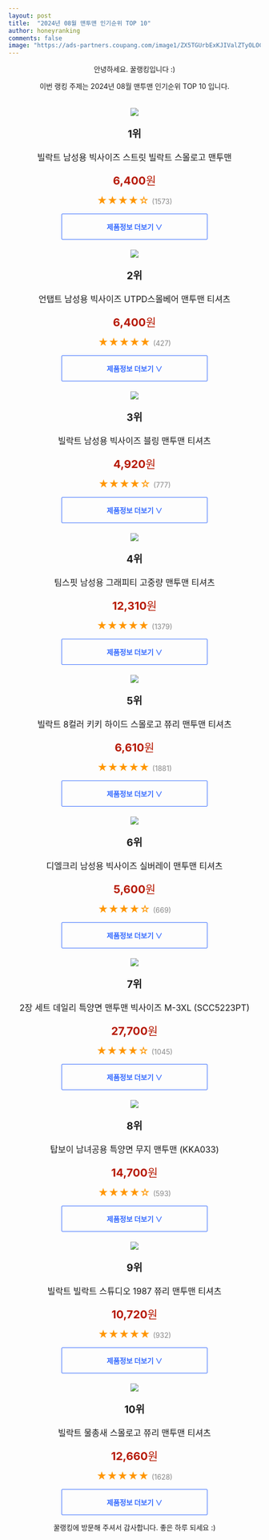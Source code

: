 ```yaml
---
layout: post
title:  "2024년 08월 맨투맨 인기순위 TOP 10"
author: honeyranking
comments: false
image: "https://ads-partners.coupang.com/image1/ZX5TGUrbExKJIValZTyOLOCnPG6kooucdj-ItA5Ej3Q-ceNslnYrbgOzYlOAMSjIKxONG19r5XGDqNCZZjIVGP4OKXAlYAivEVcUtF5GkgWHMqJTiLx1wWxF6C4UQ1jxck5WEKIy5F8_VKLcV_AOpnBIyI6FFUfxoeOekSxlxb9sJLeNCTWnfnkMWY1bj0ehPvC2LORsv-pR94WRp00TDP9xfHwC-sf5jcvnv0yYy3NTp5lV5qk1cUkgf8jxIch3z4eQxotjP_isWj-5_cMUfYVjKRNMEtQH"
---
```

<p style="text-align: center;">안녕하세요. 꿀랭킹입니다 :)</p>
<p style="text-align: center;">이번 랭킹 주제는 2024년 08월 맨투맨 인기순위 TOP 10 입니다.</p><center><img src="https://ads-partners.coupang.com/image1/ZX5TGUrbExKJIValZTyOLOCnPG6kooucdj-ItA5Ej3Q-ceNslnYrbgOzYlOAMSjIKxONG19r5XGDqNCZZjIVGP4OKXAlYAivEVcUtF5GkgWHMqJTiLx1wWxF6C4UQ1jxck5WEKIy5F8_VKLcV_AOpnBIyI6FFUfxoeOekSxlxb9sJLeNCTWnfnkMWY1bj0ehPvC2LORsv-pR94WRp00TDP9xfHwC-sf5jcvnv0yYy3NTp5lV5qk1cUkgf8jxIch3z4eQxotjP_isWj-5_cMUfYVjKRNMEtQH" style="margin-top:20px" /></center><p style="text-align: center; font-size: 20px"><b>1위</b></p><p style="text-align: center; font-size: 17px">빌락트 남성용 빅사이즈 스트릿 빌락트 스몰로고 맨투맨</p><p style="text-align: center;"><span style="color: #b61800; font-size: 22px;"><b>6,400</b>원</span></p><p style="text-align: center;"><span style="color: #ff9600; font-size: 20px;">★★★★☆ </span><span style="color: #878787;">(1573)</span></p><center><a href="https://link.coupang.com/re/AFFSDP?lptag=AF3899140&subid=honeyrank&pageKey=6855766181&itemId=16349205624&vendorItemId=83540961825&traceid=V0-153-ae11a15daec0e361&requestid=20240828170000845124248639&token=31850B%7CGM"><div style="font-size: 14px; display: inline-block; padding: 15px 90px; color: #346aff; border-radius: 2px; border: 1px solid #346aff; cursor: pointer;"><b>제품정보 더보기 &or;</b></div></a></center><center><img src="https://ads-partners.coupang.com/image1/-18DkwrOxgMfiDT3-_exC4XCVEHEHLVlDnUuKl2oPw0DHml8TyvC2CHAIfL9BaKAXZdmL52pWp1NalkPdx9nUpnLC4TCdQO9kptJGV0la8awFoTAAC_oeAildEuS8yYv5ZwQq4FQjCou-hkyUYmXad3QD2o6GgDho_VITIGR3PbdcL8HCEx78RDk3d8sGHnTij5HPzX21fAVE0tToRmrM_z0VIklAFtqT8M04wXGi2wIddYy9L3sSXKndu8HXBghCTQ7D5zc1BaTZKYTaPYuNmZ0XA==" style="margin-top:20px" /></center><p style="text-align: center; font-size: 20px"><b>2위</b></p><p style="text-align: center; font-size: 17px">언탭트 남성용 빅사이즈 UTPD스몰베어 맨투맨 티셔츠</p><p style="text-align: center;"><span style="color: #b61800; font-size: 22px;"><b>6,400</b>원</span></p><p style="text-align: center;"><span style="color: #ff9600; font-size: 20px;">★★★★★ </span><span style="color: #878787;">(427)</span></p><center><a href="https://link.coupang.com/re/AFFSDP?lptag=AF3899140&subid=honeyrank&pageKey=6751210055&itemId=15789291417&vendorItemId=83002044154&traceid=V0-153-f8c4cffe98008bad&requestid=20240828170000845124248639&token=31850B%7CGM"><div style="font-size: 14px; display: inline-block; padding: 15px 90px; color: #346aff; border-radius: 2px; border: 1px solid #346aff; cursor: pointer;"><b>제품정보 더보기 &or;</b></div></a></center><center><img src="https://ads-partners.coupang.com/image1/QmjhadLhvkWhDtW3QvKDGpogeaezTRpzsPtGOPAGanI9aeYOuoHcT1YJTEx7PHuHhwKwiquwn-nAYxJj77lqNlrqsci0uuyopfJHoG0jLr5hxRnezjP2RLyQf8E0LwjQfKnN-EGqIcitSOYSi7jR22lKVPGhS8qR60c1Oiyg5fC1zgvYHKLFu-fbylfynQbsos0AGj_3noOhukqGEVpEVu6VD0NgBHpZXBTis1_zbY_sjzTQsQBSbikJASYL4E1v4mKn8O9QWM2C8JjjO8Lpbi17BA==" style="margin-top:20px" /></center><p style="text-align: center; font-size: 20px"><b>3위</b></p><p style="text-align: center; font-size: 17px">빌락트 남성용 빅사이즈 블링 맨투맨 티셔츠</p><p style="text-align: center;"><span style="color: #b61800; font-size: 22px;"><b>4,920</b>원</span></p><p style="text-align: center;"><span style="color: #ff9600; font-size: 20px;">★★★★☆ </span><span style="color: #878787;">(777)</span></p><center><a href="https://link.coupang.com/re/AFFSDP?lptag=AF3899140&subid=honeyrank&pageKey=6717886503&itemId=15617327532&vendorItemId=82835153080&traceid=V0-153-97f57792590ce9b8&requestid=20240828170000845124248639&token=31850B%7CGM"><div style="font-size: 14px; display: inline-block; padding: 15px 90px; color: #346aff; border-radius: 2px; border: 1px solid #346aff; cursor: pointer;"><b>제품정보 더보기 &or;</b></div></a></center><center><img src="https://ads-partners.coupang.com/image1/TWaH0FDeHG18GrRrTej8qRMNeWgDSeGtsN45YIPYD1Ug9o0HP6i78cL2wc5wBsMUCjYN8g9WuUnL-FrrETdagYVvW-tziqDdMYyRXLC-HtvFbytpCoADhptHsXX_iYrLl3GJPo6Fe7RRC6ivpvka2AiAIsOT3Q9LFj4Xo_zEAXgHPtbdLsXl3aIpA7WkyZXLvr_DLiLOFq_4XuKHWCcSGZNZO2Ap0hfhdw5VA5YXH8a70OspZyKAgAp4tKttBy1v6jI_ZOWlzP_S79-44yuC2rS-oQ==" style="margin-top:20px" /></center><p style="text-align: center; font-size: 20px"><b>4위</b></p><p style="text-align: center; font-size: 17px">팀스핏 남성용 그래피티 고중량 맨투맨 티셔츠</p><p style="text-align: center;"><span style="color: #b61800; font-size: 22px;"><b>12,310</b>원</span></p><p style="text-align: center;"><span style="color: #ff9600; font-size: 20px;">★★★★★ </span><span style="color: #878787;">(1379)</span></p><center><a href="https://link.coupang.com/re/AFFSDP?lptag=AF3899140&subid=honeyrank&pageKey=6748674866&itemId=15776123274&vendorItemId=82989339162&traceid=V0-153-9716ce54c7946976&requestid=20240828170000845124248639&token=31850B%7CGM"><div style="font-size: 14px; display: inline-block; padding: 15px 90px; color: #346aff; border-radius: 2px; border: 1px solid #346aff; cursor: pointer;"><b>제품정보 더보기 &or;</b></div></a></center><center><img src="https://ads-partners.coupang.com/image1/pZP3Zlp5OgztHyC4pb6Pnvgm3FzaGw99bLiRBdirOAJ3CTHEpMbhH4oaBweWan4tEu1tldITuf4xG8DdyN8iJrmrVYxy2oAiqGsOqg7mx5e1RTJjcliwQ7O8KynL5psRibvB4wNNgPAMAFiEEwmdP58j2lOvKeV0jclyjb4c_ogJXL-QIf6vOkAy08fcpP8wPuZhbmKLb4XVagLMj1tZrFPd63wMB7Ny3HG7dlbJHBhLLx7Q6cz0KcjW75VE6ou37c8usa3Xe493T0RYZUwkNXOrICtdOHVaKJU=" style="margin-top:20px" /></center><p style="text-align: center; font-size: 20px"><b>5위</b></p><p style="text-align: center; font-size: 17px">빌락트 8컬러 키키 하이드 스몰로고 쮸리 맨투맨 티셔츠</p><p style="text-align: center;"><span style="color: #b61800; font-size: 22px;"><b>6,610</b>원</span></p><p style="text-align: center;"><span style="color: #ff9600; font-size: 20px;">★★★★★ </span><span style="color: #878787;">(1881)</span></p><center><a href="https://link.coupang.com/re/AFFSDP?lptag=AF3899140&subid=honeyrank&pageKey=6810014086&itemId=16106822680&vendorItemId=83303983641&traceid=V0-153-a09b6c62f9482a4e&requestid=20240828170000845124248639&token=31850B%7CGM"><div style="font-size: 14px; display: inline-block; padding: 15px 90px; color: #346aff; border-radius: 2px; border: 1px solid #346aff; cursor: pointer;"><b>제품정보 더보기 &or;</b></div></a></center><center><img src="https://ads-partners.coupang.com/image1/4r8c9-gbfYlaNnk54tdCHRhBjreugB_zJvD7LV6oYNx37_xEGHDEBiBxbOX105HWO2Z6VcGadJ1aeyunN-5cnDA7i8wjPhcOGGglbIYMiESLbhNxfOKnYjwBAhGilAbxrAne35QJ7Zuxp2MVzEDdnXC7ozdS1jmjT0kxNUISceZ0umsCfgIVufkVwcbd8T2Gi0-YTYJgjkRMi00RoLZ42wiU9jf76YxcAQoM7yJQbnJIXTtqP-l9KN9ZXOUkFe3ko-gHSHZexsV2ixZmNLnem9Bs" style="margin-top:20px" /></center><p style="text-align: center; font-size: 20px"><b>6위</b></p><p style="text-align: center; font-size: 17px">디엘크리 남성용 빅사이즈 실버레이 맨투맨 티셔츠</p><p style="text-align: center;"><span style="color: #b61800; font-size: 22px;"><b>5,600</b>원</span></p><p style="text-align: center;"><span style="color: #ff9600; font-size: 20px;">★★★★☆ </span><span style="color: #878787;">(669)</span></p><center><a href="https://link.coupang.com/re/AFFSDP?lptag=AF3899140&subid=honeyrank&pageKey=6930819716&itemId=15619583974&vendorItemId=82837328774&traceid=V0-153-ac535fc03cdb4cf2&requestid=20240828170000845124248639&token=31850B%7CGM"><div style="font-size: 14px; display: inline-block; padding: 15px 90px; color: #346aff; border-radius: 2px; border: 1px solid #346aff; cursor: pointer;"><b>제품정보 더보기 &or;</b></div></a></center><center><img src="https://ads-partners.coupang.com/image1/LJTuy2grVDDYo4rLLIRR-9HYJTHKaU2bDrHgRbL9FFyQfz7N5ACSTT8dad0OI6rAg17SP5ZF3KNeBXBMHXGuKfJo6nTBcuI7Biov3V9TdX-GthA6chwXL8hYHjG35gAFI8SHbFrraViTiv0eR2qCSIiRg_wfb5ooAwS1pgIs5AJ8psgJBglwWbEXi89NkI3M6YWOBnTzM3qUCXSm9Mz2Vjys41k9QqkHv7eWQjL2ICVMzWyZREbgAioedbvtoaihb8xsDHmSikIGpXvW5mv78jrZIoCeCN77Up6ZimMtbbbxCTCi6pC4awvh5Q==" style="margin-top:20px" /></center><p style="text-align: center; font-size: 20px"><b>7위</b></p><p style="text-align: center; font-size: 17px">2장 세트 데일리 특양면 맨투맨 빅사이즈 M-3XL (SCC5223PT)</p><p style="text-align: center;"><span style="color: #b61800; font-size: 22px;"><b>27,700</b>원</span></p><p style="text-align: center;"><span style="color: #ff9600; font-size: 20px;">★★★★☆ </span><span style="color: #878787;">(1045)</span></p><center><a href="https://link.coupang.com/re/AFFSDP?lptag=AF3899140&subid=honeyrank&pageKey=6047099050&itemId=11072516037&vendorItemId=78351988633&traceid=V0-153-a4c68fedeadb80bf&requestid=20240828170000845124248639&token=31850B%7CGM"><div style="font-size: 14px; display: inline-block; padding: 15px 90px; color: #346aff; border-radius: 2px; border: 1px solid #346aff; cursor: pointer;"><b>제품정보 더보기 &or;</b></div></a></center><center><img src="https://ads-partners.coupang.com/image1/7f8GF64Oi8EuMAa97VvkaE5nyVyuQ2n3dsNY0I0t9TVe0dI97YushOD3OOUiT82XRoj0yUghVkf9OExobXGt4u99GWAHzdir8kxlDs3nMM23MBhPk1BfZfhXkmenmKtNU7nBco2nfWBX3VCXjoK0z26TVnUrGtz2RUjlQcqXVojdxLS-9xaflqbETLUWWcbNn92O8EAbPd37wly5e3tYhdDC9T3JpG_IHBJ8EPhWqJrOmKMZbxdrgrRUjYQPZi6ieQCv--yb4J7hAA-vDXrx7updrpbzWGuL3C-sf1rHBzNNYaWE762PRg==" style="margin-top:20px" /></center><p style="text-align: center; font-size: 20px"><b>8위</b></p><p style="text-align: center; font-size: 17px">탑보이 남녀공용 특양면 무지 맨투맨 (KKA033)</p><p style="text-align: center;"><span style="color: #b61800; font-size: 22px;"><b>14,700</b>원</span></p><p style="text-align: center;"><span style="color: #ff9600; font-size: 20px;">★★★★☆ </span><span style="color: #878787;">(593)</span></p><center><a href="https://link.coupang.com/re/AFFSDP?lptag=AF3899140&subid=honeyrank&pageKey=41003733&itemId=149762105&vendorItemId=3016383439&traceid=V0-153-5618f9864b9176af&requestid=20240828170000845124248639&token=31850B%7CGM"><div style="font-size: 14px; display: inline-block; padding: 15px 90px; color: #346aff; border-radius: 2px; border: 1px solid #346aff; cursor: pointer;"><b>제품정보 더보기 &or;</b></div></a></center><center><img src="https://ads-partners.coupang.com/image1/Q2oD_myUi9hlC-DaQz7_rMSRo9Qa1qTLMjz3vXtXN10WMyS87LTBm68NLeYyxzTyVxgpe9NeYEs0CvEgM79B9fS776aCsMm8iVudHh5hReQw6gjYTBHRivVDvZrbBkcLr3s28jzMP3eHvVlCqozGfehI34qj79muyHFY0sPK1gXTBo6Mkmp5sIlLpE9jWc0kQgph8Bp1ADZhemuTfsyMw9Keik4dnSROG-sW9Go37hi0m4ClqWcmISXnKvb1Mx3Ausm3YTbiJrDEjDZeKSIEA4nJH6j1mGUn_Tk=" style="margin-top:20px" /></center><p style="text-align: center; font-size: 20px"><b>9위</b></p><p style="text-align: center; font-size: 17px">빌락트 빌락트 스튜디오 1987 쮸리 맨투맨 티셔츠</p><p style="text-align: center;"><span style="color: #b61800; font-size: 22px;"><b>10,720</b>원</span></p><p style="text-align: center;"><span style="color: #ff9600; font-size: 20px;">★★★★★ </span><span style="color: #878787;">(932)</span></p><center><a href="https://link.coupang.com/re/AFFSDP?lptag=AF3899140&subid=honeyrank&pageKey=6802251297&itemId=16060409251&vendorItemId=83263704697&traceid=V0-153-53acc52ebce7fce6&requestid=20240828170000845124248639&token=31850B%7CGM"><div style="font-size: 14px; display: inline-block; padding: 15px 90px; color: #346aff; border-radius: 2px; border: 1px solid #346aff; cursor: pointer;"><b>제품정보 더보기 &or;</b></div></a></center><center><img src="https://ads-partners.coupang.com/image1/95tNSAqE5cq32jaX9yEBqDOLRxWPGSmwjfri9N4bMLxVOkkxqvm7f5lECsh1Tmr8Q9iW-e58hLrXrxnWcVYcTyAL79qM-jQtPu52Lx-kWiGfB7Y_-ANFHkBgKweAbWv82V8ImEyNEmr-wKcxhfCxViQcV3mJB-h5UM7kiQ2J9zOOKe6s5UazqqYA_ayGlPqAX7GiD7IN1h4yGwHPJnBHFYRQr2QcDO2F2rAxL5yQqQnrjg-mbjcDGc3MABrNeIkEl8n44jlNmh8miKnkOS2QYosxkK-I-6b_O-Y=" style="margin-top:20px" /></center><p style="text-align: center; font-size: 20px"><b>10위</b></p><p style="text-align: center; font-size: 17px">빌락트 물총새 스몰로고 쮸리 맨투맨 티셔츠</p><p style="text-align: center;"><span style="color: #b61800; font-size: 22px;"><b>12,660</b>원</span></p><p style="text-align: center;"><span style="color: #ff9600; font-size: 20px;">★★★★★ </span><span style="color: #878787;">(1628)</span></p><center><a href="https://link.coupang.com/re/AFFSDP?lptag=AF3899140&subid=honeyrank&pageKey=6812568611&itemId=16120734260&vendorItemId=83317564353&traceid=V0-153-eac8fdc39687fee4&requestid=20240828170000845124248639&token=31850B%7CGM"><div style="font-size: 14px; display: inline-block; padding: 15px 90px; color: #346aff; border-radius: 2px; border: 1px solid #346aff; cursor: pointer;"><b>제품정보 더보기 &or;</b></div></a></center><p style="text-align: center;">꿀랭킹에 방문해 주셔서 감사합니다. 좋은 하루 되세요 :)</p>